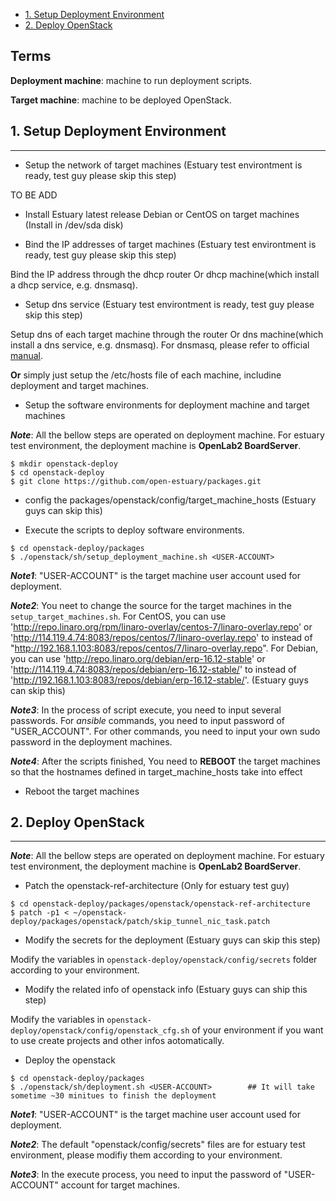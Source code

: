 * [1. Setup Deployment Environment](#1)
* [2. Deploy OpenStack](#2)

## Terms
**Deployment machine**: machine to run deployment scripts.

**Target machine**: machine to be deployed OpenStack.

## <a name="1">1. Setup Deployment Environment</a>
***
* Setup the network of target machines (Estuary test environtment is ready, test guy please skip this step)

TO BE ADD

* Install Estuary latest release Debian or CentOS on target machines (Install in /dev/sda disk)

* Bind the IP addresses of target machines (Estuary test environtment is ready, test guy please skip this step)

Bind the IP address through the dhcp router Or dhcp machine(which install a dhcp service, e.g. dnsmasq).

* Setup dns service (Estuary test environtment is ready, test guy please skip this step)

Setup dns of each target machine through the router Or dns machine(which install a dns service, e.g. dnsmasq).
For dnsmasq, please refer to official [manual](http://www.thekelleys.org.uk/dnsmasq/docs/dnsmasq-man.html).


**Or** simply just setup the /etc/hosts file of each machine, includine deployment and target machines.

* Setup the software environments for deployment machine and target machines

**_Note_**: All the bellow steps are operated on deployment machine. For estuary test environment, the deployment machine is **OpenLab2 BoardServer**.
```
$ mkdir openstack-deploy
$ cd openstack-deploy
$ git clone https://github.com/open-estuary/packages.git
```

* config the packages/openstack/config/target_machine_hosts (Estuary guys can skip this)

* Execute the scripts to deploy software environments.

```
$ cd openstack-deploy/packages
$ ./openstack/sh/setup_deployment_machine.sh <USER-ACCOUNT>
```
**_Note1_**: "USER-ACCOUNT" is the target machine user account used for deployment.

**_Note2_**: You neet to change the source for the target machines in the ```setup_target_machines.sh```. For CentOS, you can use 'http://repo.linaro.org/rpm/linaro-overlay/centos-7/linaro-overlay.repo' or 'http://114.119.4.74:8083/repos/centos/7/linaro-overlay.repo' to instead of "http://192.168.1.103:8083/repos/centos/7/linaro-overlay.repo". For Debian, you can use 'http://repo.linaro.org/debian/erp-16.12-stable' or 'http://114.119.4.74:8083/repos/debian/erp-16.12-stable/' to instead of 'http://192.168.1.103:8083/repos/debian/erp-16.12-stable/'. (Estuary guys can skip this)

**_Note3_**: In the process of script execute, you need to input several passwords. For *ansible* commands, you need to input password of "USER_ACCOUNT". For other commands, you need to input your own sudo password in the deployment machines.

**_Note4_**: After the scripts finished, You need to **REBOOT** the target machines so that the hostnames defined in target_machine_hosts take into effect

* Reboot the target machines

## <a name="2">2. Deploy OpenStack</a>
***
**_Note_**: All the bellow steps are operated on deployment machine. For estuary test environment, the deployment machine is **OpenLab2 BoardServer**.

* Patch the openstack-ref-architecture (Only for estuary test guy)
```
$ cd openstack-deploy/packages/openstack/openstack-ref-architecture
$ patch -p1 < ~/openstack-deploy/packages/openstack/patch/skip_tunnel_nic_task.patch
```

* Modify the secrets for the deployment (Estuary guys can skip this step)

Modify the variables in ```openstack-deploy/openstack/config/secrets``` folder according to your environment.

* Modify the related info of openstack info (Estuary guys can ship this step)

Modify the variables in ```openstack-deploy/openstack/config/openstack_cfg.sh``` of your environment if you want to use create projects and other infos aotomatically.

* Deploy the openstack
```
$ cd openstack-deploy/packages
$ ./openstack/sh/deployment.sh <USER-ACCOUNT>        ## It will take sometime ~30 minitues to finish the deployment
```
**_Note1_**: "USER-ACCOUNT" is the target machine user account used for deployment.

**_Note2_**: The default "openstack/config/secrets" files are for estuary test environment, please modifiy them according to your environment.

**_Note3_**: In the execute process, you need to input the password of "USER-ACCOUNT" account for target machines.
